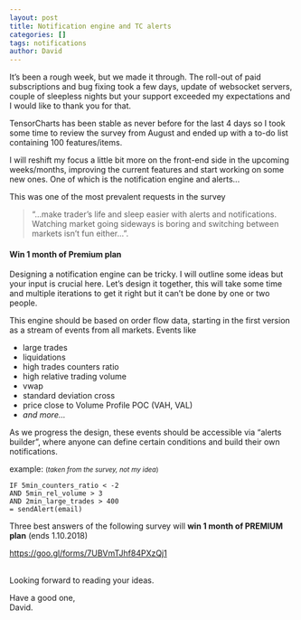 ```yaml
---
layout: post
title: Notification engine and TC alerts
categories: []
tags: notifications
author: David
---
```




It’s been a rough week, but we made it through. The roll-out of paid subscriptions and bug fixing took a few days, update of websocket servers, couple of sleepless nights but your support exceeded my expectations and I would like to thank you for that.

TensorCharts has been stable as never before for the last 4 days so I took some time to review the survey from August and ended up with a to-do list containing 100 features/items. 

I will reshift my focus a little bit more on the front-end side in the upcoming weeks/months, improving the current features and start working on some new ones. One of which is the notification engine and alerts...

This was one of the most prevalent requests in the survey  
<blockquote>“...make trader’s life and sleep easier with alerts and notifications. Watching market going sideways is boring and switching between markets isn’t fun either...”.</blockquote>

#### Win 1 month of Premium plan

Designing a notification engine can be tricky. I will outline some ideas but your input is crucial here. Let’s design it together, this will take some time and multiple iterations to get it right but it can’t be done by one or two people.

This engine should be based on order flow data, starting in the first version as a stream of events from all markets. Events like 
- large trades
- liquidations
- high trades counters ratio
- high relative trading volume
- vwap
- standard deviation cross
- price close to Volume Profile POC (VAH, VAL)
- *and more...*

As we progress the design, these events should be accessible via  “alerts builder”, where anyone can define certain conditions and build their own notifications. 

example:  <small>(<i>taken from the survey, not my idea</i>)</small> 
```
IF 5min_counters_ratio < -2 
AND 5min_rel_volume > 3 
AND 2min_large_trades > 400 
= sendAlert(email)
```



Three best answers of the following survey will **win 1 month of PREMIUM plan** (ends 1.10.2018)

<a class="link" href="https://goo.gl/forms/7UBVmTJhf84PXzQj1" target="_blank">https://goo.gl/forms/7UBVmTJhf84PXzQj1</a>
<br>
<br>

Looking forward to reading your ideas.

Have a good one,
<br>
David.



